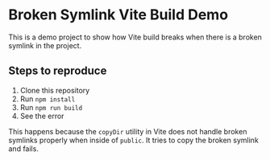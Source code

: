 # Broken Symlink Vite Build Demo

This is a demo project to show how Vite build breaks when there is a broken symlink in the project.

## Steps to reproduce

1. Clone this repository
2. Run `npm install`
3. Run `npm run build`
4. See the error

This happens because the `copyDir` utility in Vite does not handle broken symlinks properly when inside of `public`. It tries to copy the broken symlink and fails.
